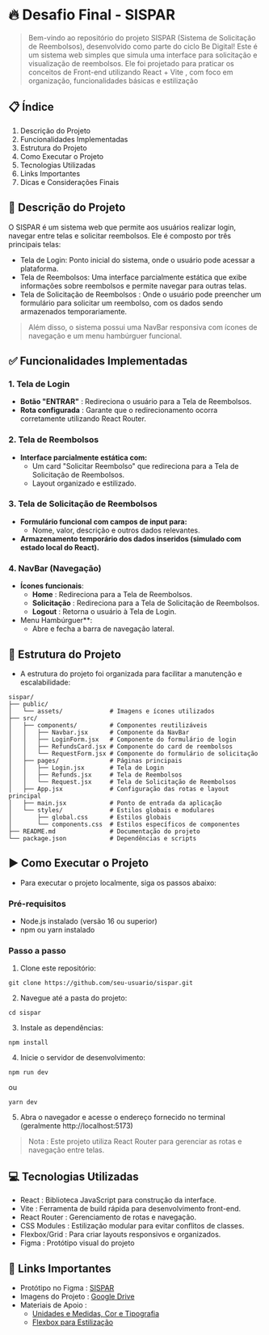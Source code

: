 # 🔥 Desafio Final - SISPAR

> Bem-vindo ao repositório do projeto SISPAR (Sistema de Solicitação de Reembolsos), desenvolvido como parte do ciclo Be Digital! Este é um sistema web simples que simula uma interface para solicitação e visualização de reembolsos. Ele foi projetado para praticar os conceitos de Front-end utilizando React + Vite , com foco em organização, funcionalidades básicas e estilização

## 📋 Índice
1. Descrição do Projeto
2. Funcionalidades Implementadas
3. Estrutura do Projeto
4. Como Executar o Projeto
5. Tecnologias Utilizadas
6. Links Importantes
7. Dicas e Considerações Finais

## 📝 Descrição do Projeto
O SISPAR é um sistema web que permite aos usuários realizar login, navegar entre telas e solicitar reembolsos. Ele é composto por três principais telas:

- Tela de Login: Ponto inicial do sistema, onde o usuário pode acessar a plataforma.
- Tela de Reembolsos: Uma interface parcialmente estática que exibe informações sobre reembolsos e permite navegar para outras telas.
- Tela de Solicitação de Reembolsos : Onde o usuário pode preencher um formulário para solicitar um reembolso, com os dados sendo armazenados temporariamente.
> Além disso, o sistema possui uma NavBar responsiva com ícones de navegação e um menu hambúrguer funcional.

## ✅ Funcionalidades Implementadas
### 1. Tela de Login
- **Botão "ENTRAR"** : Redireciona o usuário para a Tela de Reembolsos.
- **Rota configurada** : Garante que o redirecionamento ocorra corretamente utilizando React Router.
### 2. Tela de Reembolsos
- **Interface parcialmente estática com:**
    - Um card "Solicitar Reembolso" que redireciona para a Tela de Solicitação de Reembolsos.
    - Layout organizado e estilizado.
### 3. Tela de Solicitação de Reembolsos
- **Formulário funcional com campos de input para:**
    - Nome, valor, descrição e outros dados relevantes.
- **Armazenamento temporário dos dados inseridos (simulado com estado local do React).**
### 4. NavBar (Navegação)
- **Ícones funcionais**:
    - **Home** : Redireciona para a Tela de Reembolsos.
    - **Solicitação** : Redireciona para a Tela de Solicitação de Reembolsos.
    - **Logout** : Retorna o usuário à Tela de Login.
- Menu Hambúrguer**:
    - Abre e fecha a barra de navegação lateral.

## 📂 Estrutura do Projeto
- A estrutura do projeto foi organizada para facilitar a manutenção e escalabilidade:
~~~ 
sispar/
├── public/
│   └── assets/             # Imagens e ícones utilizados
├── src/
│   ├── components/         # Componentes reutilizáveis
│   │   ├── Navbar.jsx      # Componente da NavBar
│   │   ├── LoginForm.jsx   # Componente do formulário de login
│   │   ├── RefundsCard.jsx # Componente do card de reembolsos
│   │   └── RequestForm.jsx # Componente do formulário de solicitação
│   ├── pages/              # Páginas principais
│   │   ├── Login.jsx       # Tela de Login
│   │   ├── Refunds.jsx     # Tela de Reembolsos
│   │   └── Request.jsx     # Tela de Solicitação de Reembolsos
│   ├── App.jsx             # Configuração das rotas e layout principal
│   ├── main.jsx            # Ponto de entrada da aplicação
│   └── styles/             # Estilos globais e modulares
│       ├── global.css      # Estilos globais
│       └── components.css  # Estilos específicos de componentes
├── README.md               # Documentação do projeto
└── package.json            # Dependências e scripts
~~~


## ▶️ Como Executar o Projeto
- Para executar o projeto localmente, siga os passos abaixo:
### Pré-requisitos
- Node.js instalado (versão 16 ou superior)
- npm ou yarn instalado
### Passo a passo
1. Clone este repositório:
~~~
git clone https://github.com/seu-usuario/sispar.git
~~~
2. Navegue até a pasta do projeto:
~~~
cd sispar
~~~
3. Instale as dependências:
~~~
npm install
~~~
4. Inicie o servidor de desenvolvimento:
~~~
npm run dev
~~~
ou
~~~
yarn dev
~~~
5. Abra o navegador e acesse o endereço fornecido no terminal (geralmente http://localhost:5173)

> Nota : Este projeto utiliza React Router para gerenciar as rotas e navegação entre telas. 

## 💻 Tecnologias Utilizadas
- React : Biblioteca JavaScript para construção da interface.
- Vite : Ferramenta de build rápida para desenvolvimento front-end.
- React Router : Gerenciamento de rotas e navegação.
- CSS Modules : Estilização modular para evitar conflitos de classes.
- Flexbox/Grid : Para criar layouts responsivos e organizados.
- Figma : Protótipo visual do projeto

## 🔗 Links Importantes
- Protótipo no Figma : [SISPAR](https://www.figma.com/file/seu-link?spm=5aebb161.2ef5001f.0.0.14b05171p3IwKG)
- Imagens do Projeto : [Google Drive](https://drive.google.com/drive/folders/seu-link?spm=5aebb161.2ef5001f.0.0.14b05171p3IwKG)
- Materiais de Apoio :
    -  [Unidades e Medidas, Cor e Tipografia](https://link-material-de-apoio/?spm=5aebb161.2ef5001f.0.0.14b05171p3IwKG)
    - [Flexbox para Estilização](https://link-material-de-apoio/?spm=5aebb161.2ef5001f.0.0.14b05171p3IwKG)
